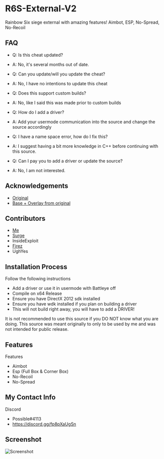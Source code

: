 
# R6S-External-V2

Rainbow Six siege external with amazing features! Aimbot,  ESP, No-Spread, No-Recoil

## FAQ
 - Q: Is this cheat updated?
 - A: No, it's several months out of date.
 
 - Q: Can you update/will you update the cheat?
 - A: No, I have no intentions to update this cheat
 
 - Q: Does this support custom builds?
 - A: No, like I said this was made prior to custom builds
 
 - Q: How do I add a driver?
 - A: Add your usermode communication into the source and change the source accordingly
 
 - Q: I have a name space error, how do I fix this?
 - A: I suggest having a bit more knowledge in C++ before continuing with this source.
 
 - Q: Can I pay you to add a driver or update the source?
 - A: No, I am not interested.

## Acknowledgements

 - [Original](https://github.com/SurgeGotTappedAgain/External-R6S-Cheat)
 - [Base + Overlay from original](https://github.com/fir3z)


## Contributors

- [Me](https://www.github.com/Possbl)
- [Surge](https://github.com/SurgeGotTappedAgain)
- InsideExploit
- [Firez](https://github.com/fir3z)
- UghYes



## Installation Process

Follow the following instructions

- Add a driver or use it in usermode with Battleye off
- Compile on x64 Release
- Ensure you have DirectX 2012 sdk installed
- Ensure you have wdk installed if you plan on building a driver
- This will not build right away, you will have to add a DRIVER!

It is not recommended to use this source if you DO NOT know what you are doing. 
This source was meant originally to only to be used by me and was not intended for public release. 

    
## Features

Features
- Aimbot
- Esp (Full Box & Corner Box)
- No-Recoil
- No-Spread

## My Contact Info

Discord
- Possible#4113 
- https://discord.gg/fp8pXaUgSn



## Screenshot

![Screenshot](https://media.discordapp.net/attachments/988982251490533396/1008257422940446820/unknown.png)
